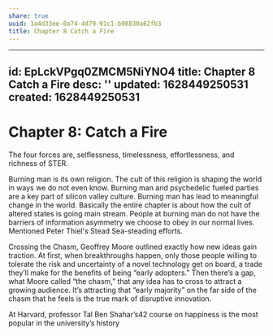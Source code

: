 ```yaml
---
share: true
uuid: 1a4d33ee-0a74-4d79-91c1-b98830a62fb3
title: Chapter 8 Catch a Fire
---
```

---
id: EpLckVPgq0ZMCM5NiYNO4
title: Chapter 8 Catch a Fire
desc: ''
updated: 1628449250531
created: 1628449250531
---
# Chapter 8: Catch a Fire
The four forces are, selflessness, timelessness, effortlessness, and richness of STER.

Burning man is its own religion. The cult of this religion is shaping the world in ways we do not even know. Burning man and psychedelic fueled parties are a key part of silicon valley culture. Burning man has lead to meaningful change in the world. Basically the entire chapter is about how the cult of altered states is going main stream. People at burning man do not have the barriers of information asymmetry we choose to obey in our normal lives. Mentioned Peter Thiel's Stead Sea-steading efforts.

Crossing the Chasm, Geoffrey Moore outlined exactly how new ideas gain traction. At first, when breakthroughs happen, only those people willing to tolerate the risk and uncertainty of a novel technology get on board, a trade they’ll make for the benefits of being “early adopters.” Then there’s a gap, what Moore called “the chasm,” that any idea has to cross to attract a growing audience. It’s attracting that “early majority” on the far side of the chasm that he feels is the true mark of disruptive innovation.

At Harvard, professor Tal Ben Shahar’s42 course on happiness is the most popular in the university’s history
